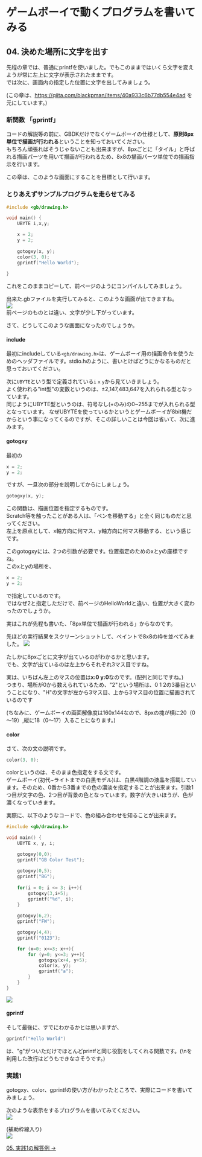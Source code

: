 # ゲームボーイで動くプログラムを書いてみる

## 04. 決めた場所に文字を出す

先程の章では、普通にprintfを使いました。でもこのままではいくら文字を変えようが常に左上に文字が表示されたままです。  
では次に、画面内の指定した位置に文字を出してみましょう。

(この章は、https://qiita.com/blackpman/items/40a933c6b77db554e4ad を元にしています。)

### 新関数 「gprintf」

コードの解説等の前に、GBDKだけでなくゲームボーイの仕様として、**原則8px単位で描画が行われる**ということを知っておいてください。  
もちろん頑張ればそうじゃないことも出来ますが、8pxごとに「タイル」と呼ばれる描画パーツを用いて描画が行われるため、8x8の描画パーツ単位での描画指示を行います。

この章は、このような画面にすることを目標として行います。


### とりあえずサンプルプログラムを走らせてみる

```c
#include <gb/drawing.h>

void main() {
    UBYTE i,x,y;

    x = 2;
	y = 2;
        
    gotogxy(x, y);
    color(3, 0);
    gprintf("Hello World");
    
}
```

これをこのままコピーして、前ページのようにコンパイルしてみましょう。

出来た.gbファイルを実行してみると、このような画面が出てきますね。  
![](https://i.imgur.com/8tbj0LB.png)  
前ページのものとは違い、文字が少し下がっています。 

さて、どうしてこのような画面になったのでしょうか。

#### include
最初にincludeしている`<gb/drawing.h>`は、ゲームボーイ用の描画命令を使うためのヘッダファイルです。stdio.hのように、書いとけばどうにかなるものだと思っておいてください。

次に`UBYTE`という型で定義されている`i` `x` `y`から見ていきましょう。  
よく使われる"int型"の変数というのは、±2,147,483,647を入れられる型となっています。  
同じようにUBYTE型というのは、符号なし(+のみ)の0~255までが入れられる型となっています。
なぜUBYTEを使っているかというとゲームボーイが8bit機だからという事になってくるのですが、そこの詳しいことは今回は省いて、次に進みます。  


#### gotogxy

最初の  
```c
x = 2;
y = 2;
```
ですが、一旦次の部分を説明してからにしましょう。 

```c
gotogxy(x, y);
```

この関数は、描画位置を指定するものです。  
Scratch等を触ったことがある人は、「ペンを移動する」と全く同じものだと思ってください。  
左上を原点として、x軸方向に何マス、y軸方向に何マス移動する、という感じです。

このgotogxyには、2つの引数が必要です。位置指定のためのxとyの座標ですね。  
このxとyの場所を、
```c
x = 2;
y = 2;
```
で指定しているのです。  
ではなぜ2と指定しただけで、前ページのHelloWorldと違い、位置が大きく変わったのでしょうか。

実はこれが先程も書いた、「8px単位で描画が行われる」からなのです。

先ほどの実行結果をスクリーンショットして、ペイントで8x8の枠を並べてみました。
![](https://i.imgur.com/caRukDQ.png)

たしかに8pxごとに文字が出ているのがわかるかと思います。  
でも、文字が出ているのは左上からそれぞれ3マス目ですね。  

実は、いちばん左上のマスの位置は**x:0 y:0**なのです。(配列と同じですね。)  
つまり、場所が0から数えられているため、"2"という場所は、0 1 2の3番目ということになり、"H"の文字が左から3マス目、上から3マス目の位置に描画されているのです

(ちなみに、ゲームボーイの画面解像度は160x144なので、8pxの塊が横に20（0～19）,縦に18（0～17）入ることになります。)

#### color

さて、次の文の説明です。
```c
color(3, 0);
```

colorというのは、そのまま色指定をする文です。  
ゲームボーイ(初代~ライトまでの白黒モデル)は、白黒4階調の液晶を搭載しています。そのため、0番から3番までの色の濃淡を指定することが出来ます。引数1つ目が文字の色、2つ目が背景の色となっています。数字が大きいほうが、色が濃くなっていきます。

実際に、以下のようなコードで、色の組み合わせを知ることが出来ます。
```c
#include <gb/drawing.h>

void main() {
    UBYTE x, y, i;

    gotogxy(0,0);
    gprintf("GB Color Test");
    
    gotogxy(0,5);
    gprintf("BG");
    
    for(i = 0; i <= 3; i++){
        gotogxy(3,i+5);
        gprintf("%d", i);
    }
    
    gotogxy(6,2);
    gprintf("FW");

    gotogxy(4,4);
    gprintf("0123");

    for (x=0; x<=3; x++){
        for (y=0; y<=3; y++){
            gotogxy(x+4, y+5);
            color(x, y);
            gprintf("a");
        }        
    }        
}
```

![](https://i.imgur.com/pUBf8bU.png)

#### gprintf

そして最後に、すでにわかるかとは思いますが、
```c
gprintf("Hello World")
```
は、"g"がついただけでほとんどprintfと同じ役割をしてくれる関数です。(\nを利用した改行はどうもできなさそうです。)


### 実践1
gotogxy、color、gprintfの使い方がわかったところで、実際にコードを書いてみましょう。

次のような表示をするプログラムを書いてみてください。  
![](https://i.imgur.com/muvILFc.png)

(補助枠線入り)  
![](https://i.imgur.com/SKlsGpZ.png)

[05. 実践1の解答例 ->](05.md)